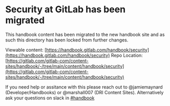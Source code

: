 # Security at GitLab has been migrated

This handbook content has been migrated to the new handbook site and as such this directory
has been locked from further changes.

Viewable content: [https://handbook.gitlab.com/handbook/security](https://handbook.gitlab.com/handbook/security)
Repo Location: [https://gitlab.com/gitlab-com/content-sites/handbook/-/tree/main/content/handbook/security](https://gitlab.com/gitlab-com/content-sites/handbook/-/tree/main/content/handbook/security)

If you need help or assitance with this please reach out to @jamiemaynard (Developer/Handbooks) or
@marshall007 (DRI Content Sites).  Alternatively ask your questions on slack in [#handbook](https://gitlab.slack.com/archives/C81PT2ALD)

